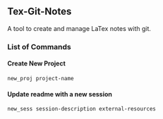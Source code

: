 ## Tex-Git-Notes

A tool to create and manage LaTex notes with git.

### List of Commands

#### Create New Project
`new_proj project-name`

#### Update readme with a new session
`new_sess session-description external-resources`